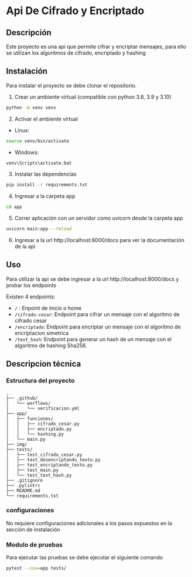 # Api De Cifrado y Encriptado

## Descripción

Este proyecto es una api que permite cifrar y encriptar mensajes, para ello se utilizan los algoritmos de cifrado, encriptado y hashing

## Instalación

Para instalar el proyecto se debe clonar el repositorio.
1. Crear un ambiente virtual (compatible con python 3.8, 3.9 y 3.10)
```bash
python -m venv venv
```
2. Activar el ambiente virtual

* Linux:
```bash
source venv/bin/activate
```

* Windows:
```bash
venv\Scripts\activate.bat
```

3. Instalar las dependencias
```bash
pip install -r requirements.txt
```

4. Ingresar a la carpeta app
```bash
cd app
```

5. Correr aplicación con un servidor como uvicorn desde la carpeta app
```bash
uvicorn main:app --reload
```

6. Ingresar a la url http://localhost:8000/docs para ver la documentación de la api

## Uso

Para utilizar la api se debe ingresar a la url http://localhost:8000/docs y probar los endpoints

Existen 4 endpoints:
* `/` : Enpoint de inicio o home
* `/cifrado-cesar`: Endpoint para cifrar un mensaje con el algoritmo de cifrado cesar
* `/encriptado`: Endpoint para encriptar un mensaje con el algoritmo de encriptacion simetrica
* `/text_hash`: Endpoint para generar un hash de un mensaje con el algoritmo de hashing Sha256.

## Descripcion técnica

### Estructura del proyecto
```
.
├── .github/
│   └── worflows/
│       └── verificacion.yml
├── app/
│   ├── funciones/
│   │   ├── cifrado_cesar.py
│   │   ├── encriptado.py
│   │   └── hashing.py
│   └── main.py
├── img/
├── tests/
│   ├── test_cifrado_cesar.py
│   ├── test_desencriptando_texto.py
│   ├── test_encriptando_texto.py
│   ├── test_main.py
│   └── test_text_hash.py
├── .gitignore
├── .pylintrc
├── README.md
└── requirements.txt
```
### configuraciones

No requiere configuraciones adicionales a los pasos expuestos en la sección de instalación

### Modulo de pruebas

Para ejecutar las pruebas se debe ejecutar el siguiente comando
```bash
pytest --cov=app tests/
```
